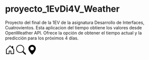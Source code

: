 # proyecto_1EvDi4V_Weather
Proyecto del final de la 1EV de la asignatura Desarrollo de Interfaces, Cuatrovientos. Esta aplicacion del tiempo obtiene los valores desde OpenWeather API. Ofrece la opción de obtener el tiempo actual y la predicción para los próximos 4 días. 

![Home](img/home.svg)
![Search](img/search.svg)
![Location](img/location.svg)